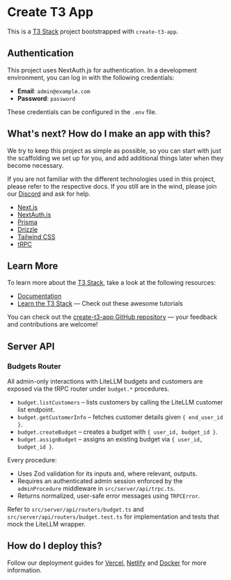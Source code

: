 # Create T3 App

This is a [T3 Stack](https://create.t3.gg/) project bootstrapped with `create-t3-app`.

## Authentication

This project uses NextAuth.js for authentication. In a development environment, you can log in with the following credentials:

-   **Email**: `admin@example.com`
-   **Password**: `password`

These credentials can be configured in the `.env` file.

## What's next? How do I make an app with this?

We try to keep this project as simple as possible, so you can start with just the scaffolding we set up for you, and add additional things later when they become necessary.

If you are not familiar with the different technologies used in this project, please refer to the respective docs. If you still are in the wind, please join our [Discord](https://t3.gg/discord) and ask for help.

- [Next.js](https://nextjs.org)
- [NextAuth.js](https://next-auth.js.org)
- [Prisma](https://prisma.io)
- [Drizzle](https://orm.drizzle.team)
- [Tailwind CSS](https://tailwindcss.com)
- [tRPC](https://trpc.io)

## Learn More

To learn more about the [T3 Stack](https://create.t3.gg/), take a look at the following resources:

- [Documentation](https://create.t3.gg/)
- [Learn the T3 Stack](https://create.t3.gg/en/faq#what-learning-resources-are-currently-available) — Check out these awesome tutorials

You can check out the [create-t3-app GitHub repository](https://github.com/t3-oss/create-t3-app) — your feedback and contributions are welcome!

## Server API

### Budgets Router

All admin-only interactions with LiteLLM budgets and customers are exposed via the tRPC router under `budget.*` procedures.

- `budget.listCustomers` – lists customers by calling the LiteLLM customer list endpoint.
- `budget.getCustomerInfo` – fetches customer details given `{ end_user_id }`.
- `budget.createBudget` – creates a budget with `{ user_id, budget_id }`.
- `budget.assignBudget` – assigns an existing budget via `{ user_id, budget_id }`.

Every procedure:

- Uses Zod validation for its inputs and, where relevant, outputs.
- Requires an authenticated admin session enforced by the `adminProcedure` middleware in `src/server/api/trpc.ts`.
- Returns normalized, user-safe error messages using `TRPCError`.

Refer to `src/server/api/routers/budget.ts` and `src/server/api/routers/budget.test.ts` for implementation and tests that mock the LiteLLM wrapper.

## How do I deploy this?

Follow our deployment guides for [Vercel](https://create.t3.gg/en/deployment/vercel), [Netlify](https://create.t3.gg/en/deployment/netlify) and [Docker](https://create.t3.gg/en/deployment/docker) for more information.
